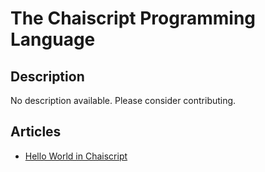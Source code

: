 # The Chaiscript Programming Language

## Description

No description available. Please consider contributing.

## Articles

- [Hello World in Chaiscript](https://sampleprograms.io/projects/hello-world/chaiscript)
